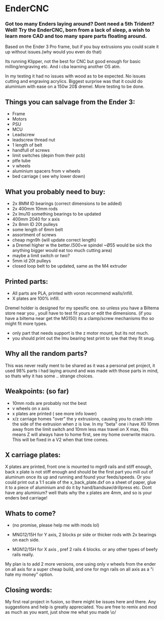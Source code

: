 # EnderCNC

### Got too many Enders laying around? Dont need a 5th Trident? Well! Try the EnderCNC, born from a lack of sleep, a wish to learn more CAD and too many spare parts floating around.

Based on the Ender 3 Pro frame, but if you buy extrusions you could scale it up without issues.(why would you even do that) 

Its running Klipper, not the best for CNC but good enough for basic milling/engraving etc. And i cba learning another OS atm.

In my testing it had no issues with wood as to be expected. No issues cutting and engraving acrylics. Biggest surprise was that it could do aluminium with ease on a 150w 20$ dremel. More testing to be done.

## Things you can salvage from the Ender 3:

* Frame
* Motors
* PSU
* MCU
* Leadscrew
* leadscrew thread nut
* 1 length of belt
* handfull of screws
* limit switches (depin from their pcb)
* ptfe tube
* v wheels
* aluminium spacers from v wheels
* bed carriage ( see why lower down)


## What you probably need to buy:

* 2x 8MM ID bearings (correct dimensions to be added)
* 2x 400mm 10mm rods
* 2x lmu10 something bearings to be updated
* 400mm 2040 for x axis
* 2x 8mm ID 20t pulleys
* some length of 6mm belt
* assortment of screws
* cheap mgn9h (will update correct length)
* a Dremel higher w the better.(500+w spindel ~Ø55 would be sick tho anything bigger would eat too much cutting area)
* maybe a limit switch or two?
* 5mm id 20t pulleys
* closed loop belt to be updated, same as the M4 extruder 

## Printed parts:

* All parts are PLA, printed with voron recommend walls/infill. 
* X plates are 100% infill.

Dremel holder is designed for my spesific one. so unless you have a Biltema store near you , youll have to test fit yours or edit the dimensions. (if you have a biltema near get the MG150) its a clamp/screw mechanisms tho so might fit more types.

* only part that needs support is the z motor mount, but its not much.
* you should print out the lmu bearing test print to see that they fit snug. 



## Why all the random parts? 

This was never really ment to be shared as it was a personal pet project, it used 98% parts i had laying around and was made with those parts in mind, so thats why it has some
.. strange choices. 

## Weakpoints: (so far)

* 10mm rods are probably not the best
* v wheels on x axis
* x plates are printed ( see more info lower)
* x/z carriage homes "over" the y extrusions, causing you to crash into the side of the extrusion when z is low. In my "beta" one i have X0 10mm away from the limit switch and 10mm less max travel on X max, this means Z will always have to home first, see my home overwrite macro. This will be fixed in a V2 when that time comes.

## X carriage plates: 

X plates are printed, front one is mounted to mgn9 rails and stiff enough, back x plate is not stiff enough and should be the first part you mill out of aluminum once its up and running and found your feeds/speeds. Or you could print out a 1:1 scale of the x_back_plate.dxf on a sheet of paper, glue it to a piece of aluminium and do it by hand/bandsaw/drillpress etc.
Dont have any aluminium? well thats why the x plates are 4mm, and so is your enders bed carriage! 


## Whats to come?
* (no promise, please help me with mods lol) 

* MNG12/15H for Y axis, 2 blocks pr side or thicker rods with 2x bearings on each side.
* MGN12/15H for X axis , pref 2 rails 4 blocks.
or any other types of beefy rails really.

My plan is to add 2 more versions, one using only v wheels from the ender on all axis for a super cheap build, and one for mgn rails on all axis as a "i hate my money" option. 


## Closing words:
My first real project in fusion, so there might be issues here and there. Any suggestions and help is greatly appreciated. You are free to remix and mod as much as you want, just show me what you made \o/

